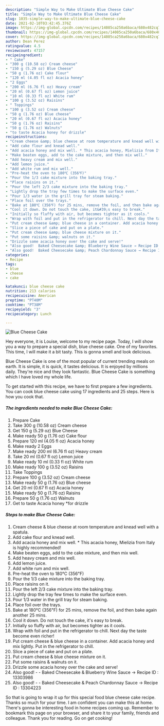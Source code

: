 ```yaml
---
description: "Simple Way to Make Ultimate Blue Cheese Cake"
title: "Simple Way to Make Ultimate Blue Cheese Cake"
slug: 1035-simple-way-to-make-ultimate-blue-cheese-cake
date: 2021-02-10T03:42:45.376Z
image: https://img-global.cpcdn.com/recipes/14085ca250a6baca/680x482cq70/blue-cheese-cake-recipe-main-photo.jpg
thumbnail: https://img-global.cpcdn.com/recipes/14085ca250a6baca/680x482cq70/blue-cheese-cake-recipe-main-photo.jpg
cover: https://img-global.cpcdn.com/recipes/14085ca250a6baca/680x482cq70/blue-cheese-cake-recipe-main-photo.jpg
author: Dean Perez
ratingvalue: 4.5
reviewcount: 47157
recipeingredient:
- " Cake"
- "300 g (10.58 oz) Cream cheese"
- "150 g (5.29 oz) Blue Cheese"
- "50 g (1.76 oz) Cake flour"
- "120 ml (4.05 fl oz) Acacia honey"
- "2 Eggs"
- "200 ml (6.76 fl oz) Heavy cream"
- "20 ml (0.67 fl oz) Lemon juice"
- "10 ml (0.33 fl oz) White rum"
- "100 g (3.52 oz) Raisins"
- " Toppings"
- "100 g (3.52 oz) Cream cheese"
- "50 g (1.76 oz) Blue cheese"
- "20 ml (0.67 fl oz) Acacia honey"
- "50 g (1.76 oz) Raisins"
- "50 g (1.76 oz) Walnuts"
- "to taste Acacia honey for drizzle"
recipeinstructions:
- "Cream cheese &amp; blue cheese at room temperature and knead well with a spatula."
- "Add cake flour and knead well."
- "Add acacia honey and mix well. * This acacia honey, Mielizia from Italy is highly recommended!"
- "Make beaten eggs, add to the cake mixture, and then mix well."
- "Add heavy cream and mix well."
- "Add lemon juice."
- "Add white rum and mix well."
- "Pre-heat the oven to 180℃ (356℉)"
- "Pour the 1/3 cake mixture into the baking tray."
- "Place raisins on it."
- "Pour the left 2/3 cake mixture into the baking tray."
- "Lightly drop the tray few times to make the surface even."
- "Pour 1/3 water in the grill tray for steam baking."
- "Place foil over the trays."
- "Bake at 180℃ (356℉) for 25 mins, remove the foil, and then bake again another 25 mins."
- "Cool it down. Do not touch the cake, it&#39;s easy to break."
- "Initially so fluffy with air, but becomes tighter as it cools."
- "Wrap with foil and put in the refrigerator to chill. Next day the taste become even richer!"
- "Put cream cheese &amp; blue cheese in a container. Add acacia honey and mix lightly. Put in the refrigerator to chill."
- "Slice a piece of cake and put on a plate."
- "Put cream cheese &amp; blue cheese mixture on it."
- "Put some raisins &amp; walnuts on it."
- "Drizzle some acacia honey over the cake and serve!"
- "Also good!  Baked Cheesecake &amp; Blueberry Wine Sauce → Recipe ID : 13303986"
- "Also good!  Baked Cheesecake &amp; Peach Chardonnay Sauce → Recipe ID : 13304223"
categories:
- Recipe
tags:
- blue
- cheese
- cake

katakunci: blue cheese cake 
nutrition: 213 calories
recipecuisine: American
preptime: "PT40M"
cooktime: "PT38M"
recipeyield: "3"
recipecategory: Lunch

---
```



![Blue Cheese Cake](https://img-global.cpcdn.com/recipes/14085ca250a6baca/680x482cq70/blue-cheese-cake-recipe-main-photo.jpg)

Hey everyone, it is Louise, welcome to my recipe page. Today, I will show you a way to prepare a special dish, blue cheese cake. One of my favorites. This time, I will make it a bit tasty. This is gonna smell and look delicious.



Blue Cheese Cake is one of the most popular of current trending meals on earth. It is simple, it is quick, it tastes delicious. It is enjoyed by millions daily. They're nice and they look fantastic. Blue Cheese Cake is something which I have loved my whole life.


To get started with this recipe, we have to first prepare a few ingredients. You can cook blue cheese cake using 17 ingredients and 25 steps. Here is how you cook that.

<!--inarticleads1-->

##### The ingredients needed to make Blue Cheese Cake:

1. Prepare  Cake
1. Take 300 g (10.58 oz) Cream cheese
1. Get 150 g (5.29 oz) Blue Cheese
1. Make ready 50 g (1.76 oz) Cake flour
1. Prepare 120 ml (4.05 fl oz) Acacia honey
1. Make ready 2 Eggs
1. Make ready 200 ml (6.76 fl oz) Heavy cream
1. Take 20 ml (0.67 fl oz) Lemon juice
1. Make ready 10 ml (0.33 fl oz) White rum
1. Make ready 100 g (3.52 oz) Raisins
1. Take  Toppings
1. Prepare 100 g (3.52 oz) Cream cheese
1. Make ready 50 g (1.76 oz) Blue cheese
1. Get 20 ml (0.67 fl oz) Acacia honey
1. Make ready 50 g (1.76 oz) Raisins
1. Prepare 50 g (1.76 oz) Walnuts
1. Get to taste Acacia honey *for drizzle




<!--inarticleads2-->

##### Steps to make Blue Cheese Cake:

1. Cream cheese &amp; blue cheese at room temperature and knead well with a spatula.
1. Add cake flour and knead well.
1. Add acacia honey and mix well. * This acacia honey, Mielizia from Italy is highly recommended!
1. Make beaten eggs, add to the cake mixture, and then mix well.
1. Add heavy cream and mix well.
1. Add lemon juice.
1. Add white rum and mix well.
1. Pre-heat the oven to 180℃ (356℉)
1. Pour the 1/3 cake mixture into the baking tray.
1. Place raisins on it.
1. Pour the left 2/3 cake mixture into the baking tray.
1. Lightly drop the tray few times to make the surface even.
1. Pour 1/3 water in the grill tray for steam baking.
1. Place foil over the trays.
1. Bake at 180℃ (356℉) for 25 mins, remove the foil, and then bake again another 25 mins.
1. Cool it down. Do not touch the cake, it&#39;s easy to break.
1. Initially so fluffy with air, but becomes tighter as it cools.
1. Wrap with foil and put in the refrigerator to chill. Next day the taste become even richer!
1. Put cream cheese &amp; blue cheese in a container. Add acacia honey and mix lightly. Put in the refrigerator to chill.
1. Slice a piece of cake and put on a plate.
1. Put cream cheese &amp; blue cheese mixture on it.
1. Put some raisins &amp; walnuts on it.
1. Drizzle some acacia honey over the cake and serve!
1. Also good! -  - Baked Cheesecake &amp; Blueberry Wine Sauce → Recipe ID : 13303986
1. Also good! -  - Baked Cheesecake &amp; Peach Chardonnay Sauce → Recipe ID : 13304223




So that is going to wrap it up for this special food blue cheese cake recipe. Thanks so much for your time. I am confident you can make this at home. There's gonna be interesting food in home recipes coming up. Remember to bookmark this page on your browser, and share it to your family, friends and colleague. Thank you for reading. Go on get cooking!
